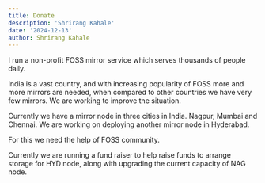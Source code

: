 ```yaml
---
title: Donate
description: 'Shrirang Kahale'
date: '2024-12-13'
author: Shrirang Kahale
---
```


I run a non-profit FOSS mirror service which serves thousands of people daily.

India is a vast country, and with increasing popularity of FOSS more and more mirrors are needed, when compared to other countries we have very few mirrors.
We are working to improve the situation.

Currently we have a mirror node in three cities in India. Nagpur, Mumbai and Chennai. We are working on deploying another mirror node in Hyderabad. 


For this we need the help of FOSS community. 

Currently we are running a fund raiser to help raise funds to arrange storage for HYD node, along with upgrading the current capacity of NAG node. 


